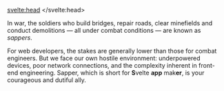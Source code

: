 <script context=module>
	export const slug = 'why-the-name'
	export const title = 'Why the Name?'
</script>

<svelte:head>
	<title>{title}</title>
</svelte:head>

In war, the soldiers who build bridges, repair roads, 
	clear minefields and conduct demolitions — all under combat conditions — are known as *sappers*.

For web developers, the stakes are generally lower than those for combat engineers.
	But we face our own hostile environment:
		underpowered devices, poor network connections,
		and the complexity inherent in front-end engineering.
	Sapper, which is short for **S**velte **app** mak**er**, is your courageous and dutiful ally.
